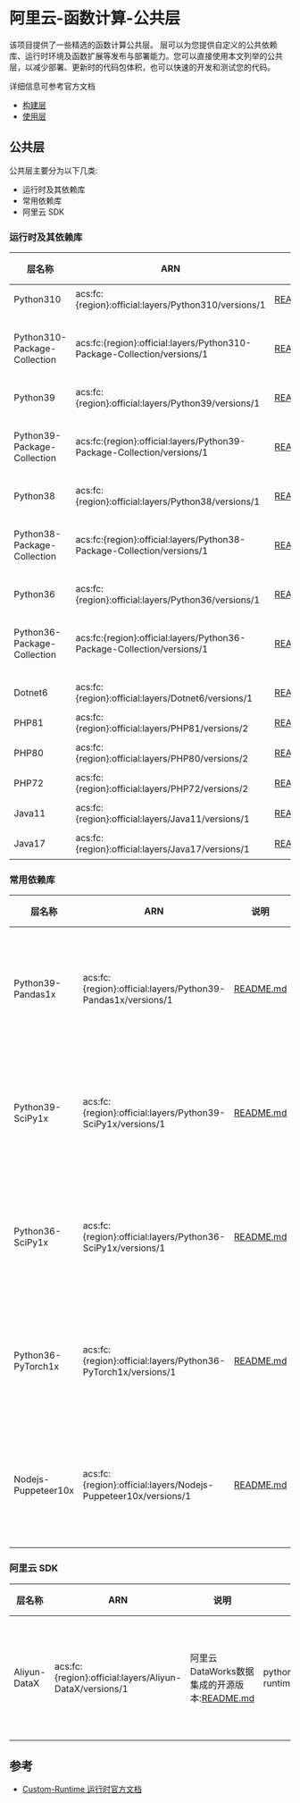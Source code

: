 # 阿里云-函数计算-公共层

该项目提供了一些精选的函数计算公共层。
层可以为您提供自定义的公共依赖库、运行时环境及函数扩展等发布与部署能力。您可以直接使用本文列举的公共层，以减少部署、更新时的代码包体积，也可以快速的开发和测试您的代码。

详细信息可参考官方文档
- [构建层](https://help.aliyun.com/document_detail/193057.html)
- [使用层](https://help.aliyun.com/document_detail/193058.html)

## 公共层
公共层主要分为以下几类:
- 运行时及其依赖库
- 常用依赖库
- 阿里云 SDK

### 运行时及其依赖库
| 层名称  | ARN  | 说明 | 兼容运行时  | 版本 | 备注 |
|---------|------|------|--------|-----|-----|
| Python310 | acs:fc:{region}:official:layers/Python310/versions/1 | [README.md](docs/Python310/README.md) | custom  | Python 3.10.5 | 函数计算官方公共层 |
| Python310-Package-Collection | acs:fc:{region}:official:layers/Python310-Package-Collection/versions/1 | [README.md](docs/Python310-Package-Collection/README.md) | custom  | [requirements.txt](docs/Python310-Package-Collection/requirements.txt) | 函数计算官方公共层，需要和层Python310一起使用|
| Python39 | acs:fc:{region}:official:layers/Python39/versions/1 | [README.md](docs/Python39/README.md) | custom  | Python 3.9.13 | 函数计算官方公共层 |
| Python39-Package-Collection | acs:fc:{region}:official:layers/Python39-Package-Collection/versions/1 | [README.md](docs/Python39-Package-Collection/README.md) | custom  | [requirements.txt](docs/Python39-Package-Collection/requirements.txt) | 函数计算官方公共层，需要和层Python39一起使用|
| Python38 | acs:fc:{region}:official:layers/Python38/versions/1 | [README.md](docs/Python38/README.md) | custom  | Python 3.8.13 | 函数计算官方公共层 |
| Python38-Package-Collection | acs:fc:{region}:official:layers/Python38-Package-Collection/versions/1 | [README.md](docs/Python38-Package-Collection/README.md) | custom  | [requirements.txt](docs/Python38-Package-Collection/requirements.txt) | 函数计算官方公共层，需要和层Python38一起使用|
| Python36 | acs:fc:{region}:official:layers/Python36/versions/1 | [README.md](docs/Python36/README.md) | custom  | Python 3.6.15 | 函数计算官方公共层 |
| Python36-Package-Collection | acs:fc:{region}:official:layers/Python36-Package-Collection/versions/1 | [README.md](docs/Python36-Package-Collection/README.md) | custom  | [requirements.txt](docs/Python36-Package-Collection/requirements.txt) | 函数计算官方公共层，需要和层Python36一起使用|
| Dotnet6 | acs:fc:{region}:official:layers/Dotnet6/versions/1 | [README.md](docs/Dotnet6/README.md) | custom  | ASP.NET Core Runtime 6.0.5 | 函数计算官方公共层 |
| PHP81 | acs:fc:{region}:official:layers/PHP81/versions/2 | [README.md](docs/PHP81/README.md) | custom  | PHP 8.1.9 | 函数计算官方公共层 |
| PHP80 | acs:fc:{region}:official:layers/PHP80/versions/2 | [README.md](docs/PHP80/README.md) | custom  | PHP 8.0.22 | 函数计算官方公共层 |
| PHP72 | acs:fc:{region}:official:layers/PHP72/versions/2 | [README.md](docs/PHP72/README.md) | custom  | PHP 7.2.8  | 函数计算官方公共层 |
| Java11 | acs:fc:{region}:official:layers/Java11/versions/1 | [README.md](docs/Java11/README.md) | custom  | openjdk 11.0.13  | 函数计算官方公共层 |
| Java17 | acs:fc:{region}:official:layers/Java17/versions/1 | [README.md](docs/Java11/README.md) | custom  | openjdk 17.0.2  | 函数计算官方公共层 |


### 常用依赖库
| 层名称  | ARN  | 说明 | 兼容运行时  | 版本 | 备注 |
|---------|------|------|--------|-----|-----|
| Python39-Pandas1x | acs:fc:{region}:official:layers/Python39-Pandas1x/versions/1 | [README.md](docs/Python39-Pandas1x/README.md) | python3.9,custom-runtime  | pandas-1.4.3 | 函数计算官方公共层 |
| Python39-SciPy1x | acs:fc:{region}:official:layers/Python39-SciPy1x/versions/1 | [README.md](docs/Python39-SciPy1x/README.md) | python3.9,custom-runtime  | scipy-1.9.0,numpy-1.23.2 | 函数计算官方公共层 |
| Python36-SciPy1x | acs:fc:{region}:official:layers/Python36-SciPy1x/versions/1 | [README.md](docs/Python36-SciPy1x/README.md) | python3.6,custom-runtime  | scipy-1.5.4,numpy-1.19.5 | 函数计算官方公共层 |
| Python36-PyTorch1x | acs:fc:{region}:official:layers/Python36-PyTorch1x/versions/1 | [README.md](docs/Python36-PyTorch1x/README.md) | python3.6,custom-runtime  | torch-1.10.2+cpu,torchvision-0.11.3+cpu,torchaudio-0.10.2+cpu | 函数计算官方公共层 |
| Nodejs-Puppeteer10x | acs:fc:{region}:official:layers/Nodejs-Puppeteer10x/versions/1 | [README.md](docs/Nodejs-Puppeteer10x/README.md) | nodejs14,nodejs12,nodejs10,custom-runtime  | puppeteer-v10.2.0 | 函数计算官方公共层 |

### 阿里云 SDK
| 层名称  | ARN  | 说明 | 兼容运行时  | 版本 | 备注 |
|---------|------|------|--------|-----|-----|
| Aliyun-DataX | acs:fc:{region}:official:layers/Aliyun-DataX/versions/1 | 阿里云 DataWorks数据集成的开源版本:[README.md](docs/Aliyun-DataX/README.md) | python2.7,python3.6,python3.9,custom-runtime  | datax_v202205 | 函数计算官方公共层 |

## 参考
- [Custom-Runtime 运行时官方文档](https://help.aliyun.com/document_detail/132042.html)